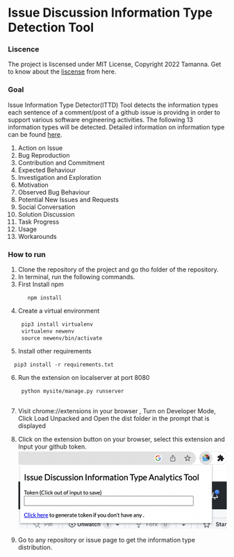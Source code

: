 # Issue Discussion Information Type Detection Tool

### Liscence
The project is liscensed under MIT License, Copyright 2022 Tamanna. Get to know about the [liscense](https://github.com/tamanna037/InformationTypesDetectionNLP/blob/main/LICENSE) from here.

### Goal
Issue Information Type Detector(ITTD) Tool detects the information types each sentence of a comment/post of a github issue is providng in order to support various software engineering activities.  The following 13 information types will be detected. Detailed information on information type can be found [here](https://uofc-my.sharepoint.com/:b:/g/personal/gias_uddin_ucalgary_ca/ESoFon0fZptLsMOZTT5bKTYBzqqC7G3W6-jt04HgYzzvtQ). 
1. Action on Issue
2. Bug Reproduction
3. Contribution and Commitment 
4. Expected Behaviour
5. Investigation and Exploration
6. Motivation 
7. Observed Bug Behaviour
8. Potential New Issues and Requests
9. Social Conversation 
10. Solution Discussion
11. Task Progress
14. Usage 
15. Workarounds


### How to run 
1. Clone the repository of the project and go tho folder of the repository.
2. In terminal, run the following commands.
3. First Install npm
   ```
      npm install
    ``` 
4. Create a virtual environment
   ```
    pip3 install virtualenv
    virtualenv newenv
    source newenv/bin/activate
    ```
5. Install other requirements
  ```
    pip3 install -r requirements.txt
   ```
6. Run the extension on localserver at port 8080
   ```
    python mysite/manage.py runserver
    
   ``` 

7. Visit chrome://extensions in your browser , Turn on Developer Mode,  Click Load Unpacked and Open the dist folder in the prompt that is displayed
8. Click on the extension button on your browser, select this extension and Input your github token. ![.](https://github.com/tamanna037/Issue-Discussion-Information-Type-Analytics-Tool/blob/main/img/token.png)
9. Go to any repository or issue page to get the information type distribution. 

